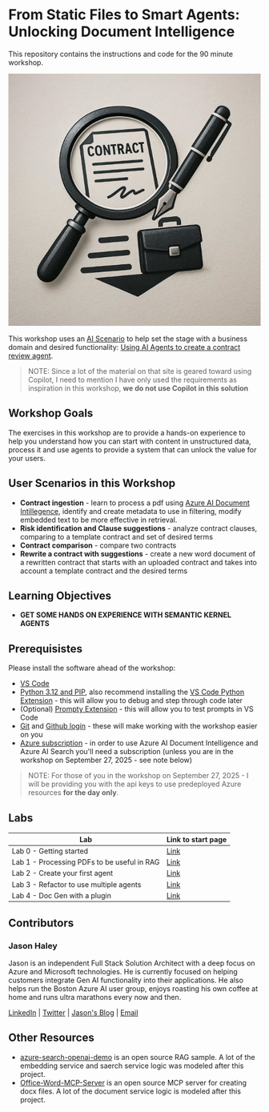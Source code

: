 # From Static Files to Smart Agents: Unlocking Document Intelligence

This repository contains the instructions and code for the 90 minute workshop.

![Contract Review Agent](assets/logo_small.png)

This workshop uses an [AI Scenario](https://adoption.microsoft.com/en-us/scenario-library/) to help set the stage with a business domain and desired functionality: [Using AI Agents to create a contract review agent](https://adoption.microsoft.com/en-us/scenario-library/legal/automated-contract-review-agent/). 

> NOTE: Since a lot of the material on that site is geared toward using Copilot, I need to mention I have only used the requirements as inspiration in this workshop, **we do not use Copilot in this solution**

## Workshop Goals

The exercises in this workshop are to provide a hands-on experience to help you understand how you can start with content in unstructured data, process it and use agents to provide a system that can unlock the value for your users.

## User Scenarios in this Workshop

- **Contract ingestion** - learn to process a pdf using [Azure AI Document Intillegence](https://azure.microsoft.com/en-us/products/ai-services/ai-document-intelligence), identify and create metadata to use in filtering, modify embedded text to be more effective in retrieval.
- **Risk identification and Clause suggestions** - analyze contract clauses, comparing to a template contract and set of desired terms
- **Contract comparison** - compare two contracts
- **Rewrite a contract with suggestions** - create a new word document of a rewritten contract that starts with an uploaded contract and takes into account a template contract and the desired terms

## Learning Objectives
- **GET SOME HANDS ON EXPERIENCE WITH SEMANTIC KERNEL AGENTS**

## Prerequisistes

Please install the software ahead of the workshop:
- [VS Code](https://code.visualstudio.com/download)
- [Python 3.12 and PIP](https://www.python.org/downloads/), also recommend installing the [VS Code Python Extension](https://marketplace.visualstudio.com/items?itemName=ms-python.python) - this will allow you to debug and step through code later
- (Optional) [Prompty Extension](https://prompty.ai/guides/extension/) - this will allow you to test prompts in VS Code
- [Git](https://git-scm.com/downloads) and [Github login](https://github.com) - these will make working with the workshop easier on you
- [Azure subscription](https://azure.microsoft.com/en-us/pricing/purchase-options/azure-account/search) - in order to use Azure AI Document Intelligence and Azure AI Search you'll need a subscription (unless you are in the workshop on September 27, 2025 - see note below)

> NOTE: For those of you in the workshop on September 27, 2025 - I will be providing you with the api keys to use predeployed Azure resources **for the day only**.

## Labs

| Lab                                         |         Link to start page    |
|---------------------------------------------|-------------------------------|
| Lab 0 - Getting started                     | [Link](./labs/lab0/readme.md) |
| Lab 1 - Processing PDFs to be useful in RAG | [Link](./labs/lab1/readme.md) |
| Lab 2 - Create your first agent             | [Link](./labs/lab2/readme.md) |
| Lab 3 - Refactor to use multiple agents     | [Link](./labs/lab3/readme.md) |
| Lab 4 - Doc Gen with a plugin               | [Link](./labs/lab4/readme.md) |

## Contributors

### Jason Haley

Jason is an independent Full Stack Solution Architect with a deep focus on Azure and Microsoft technologies. He is currently focused on helping customers integrate Gen AI functionality into their applications. He also helps run the Boston Azure AI user group, enjoys roasting his own coffee at home and runs ultra marathons every now and then.

[LinkedIn](https://www.linkedin.com/in/jason-a-haley/) | [Twitter](https://x.com/haleyjason) | [Jason's Blog](https://jasonhaley.com/) | [Email](mailto://info@jasonhaley.com)

## Other Resources
- [azure-search-openai-demo](https://github.com/azure-Samples/azure-search-openai-demo/) is an open source RAG sample. A lot of the embedding service and saerch service logic was modeled after this project.
- [Office-Word-MCP-Server](https://github.com/GongRzhe/Office-Word-MCP-Server) is an open source MCP server for creating docx files. A lot of the document service logic is modeled after this project.
